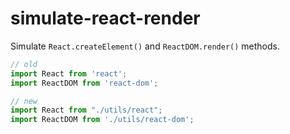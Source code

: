 # simulate-react-render
Simulate `React.createElement()` and `ReactDOM.render()` methods.

```js
// old
import React from 'react';
import ReactDOM from 'react-dom';

// new
import React from "./utils/react";
import ReactDOM from './utils/react-dom';
```
